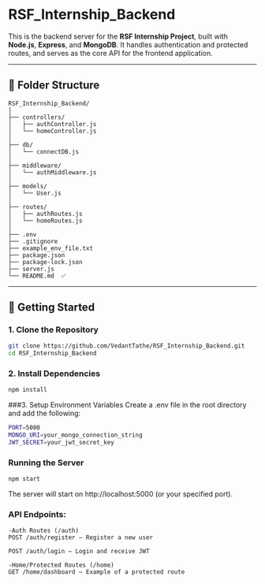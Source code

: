 # RSF_Internship_Backend

This is the backend server for the **RSF Internship Project**, built with **Node.js**, **Express**, and **MongoDB**. It handles authentication and protected routes, and serves as the core API for the frontend application.

---
## 📁 Folder Structure
```
RSF_Internship_Backend/
│
├── controllers/
│   ├── authController.js
│   └── homeController.js
│
├── db/
│   └── connectDB.js
│
├── middleware/
│   └── authMiddleware.js
│
├── models/
│   └── User.js
│
├── routes/
│   ├── authRoutes.js
│   └── homeRoutes.js
│
├── .env
├── .gitignore
├── example_env_file.txt
├── package.json
├── package-lock.json
├── server.js
└── README.md  ✅

```

---

## 🚀 Getting Started

### 1. Clone the Repository

```bash
git clone https://github.com/VedantTathe/RSF_Internship_Backend.git
cd RSF_Internship_Backend
```

### 2. Install Dependencies
```bash
npm install
```

###3. Setup Environment Variables
Create a .env file in the root directory and add the following:
```bash
PORT=5000
MONGO_URI=your_mongo_connection_string
JWT_SECRET=your_jwt_secret_key
```

### Running the Server
```bash
npm start
```
The server will start on http://localhost:5000 (or your specified port).

### API Endpoints:
```
-Auth Routes (/auth)
POST /auth/register – Register a new user

POST /auth/login – Login and receive JWT

-Home/Protected Routes (/home)
GET /home/dashboard – Example of a protected route
```
